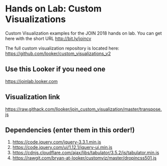 # Hands on Lab: Custom Visualizations
Custom Visualization examples for the JOIN 2018 hands on lab. You can get here with the short URL http://bit.ly/joincv

The full custom visualization repository is located here: https://github.com/looker/custom_visualizations_v2


## Use this Looker if you need one
https://joinlab.looker.com

## Visualization link
https://raw.githack.com/llooker/join_custom_visualization/master/transpose.js

## Dependencies (enter them in this order!)

1. https://code.jquery.com/jquery-3.3.1.min.js
1. https://code.jquery.com/ui/1.12.1/jquery-ui.min.js
1. https://cdnjs.cloudflare.com/ajax/libs/tabulator/3.5.2/js/tabulator.min.js
1. https://rawgit.com/bryan-at-looker/customviz/master/dropincss501.js
